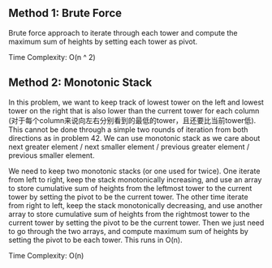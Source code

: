 ## Method 1: Brute Force

Brute force approach to iterate through each tower and compute the maximum sum of heights by setting each tower as pivot. 

Time Complexity: O(n ^ 2)

## Method 2: Monotonic Stack

In this problem, we want to keep track of lowest tower on the left and lowest tower on the right that is also lower than the current tower for each column (对于每个column来说向左右分别看到的最低的tower，且还要比当前tower低). This cannot be done through a simple two rounds of iteration from both directions as in problem 42. We can use monotonic stack as we care about next greater element / next smaller element / previous greater element / previous smaller element. 

We need to keep two monotonic stacks (or one used for twice). One iterate from left to right, keep the stack monotonically increasing, and use an array to store cumulative sum of heights from the leftmost tower to the current tower by setting the pivot to be the current tower. The other time iterate from right to left, keep the stack monotonically decreasing, and use another array to store cumulative sum of heights from the rightmost tower to the current tower by setting the pivot to be the current tower. Then we just need to go through the two arrays, and compute maximum sum of heights by setting the pivot to be each tower. This runs in O(n).

Time Complexity: O(n)
